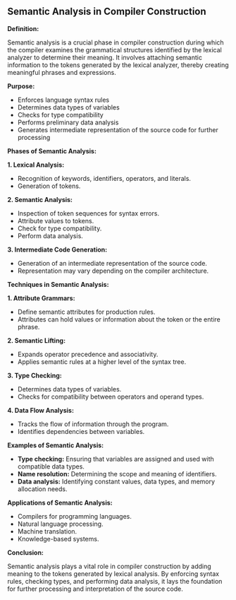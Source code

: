 ## Semantic Analysis in Compiler Construction

**Definition:**

Semantic analysis is a crucial phase in compiler construction during which the compiler examines the grammatical structures identified by the lexical analyzer to determine their meaning. It involves attaching semantic information to the tokens generated by the lexical analyzer, thereby creating meaningful phrases and expressions. 


**Purpose:**

* Enforces language syntax rules
* Determines data types of variables
* Checks for type compatibility
* Performs preliminary data analysis
* Generates intermediate representation of the source code for further processing


**Phases of Semantic Analysis:**

**1. Lexical Analysis:**
- Recognition of keywords, identifiers, operators, and literals.
- Generation of tokens.


**2. Semantic Analysis:**
- Inspection of token sequences for syntax errors.
- Attribute values to tokens.
- Check for type compatibility. 
- Perform data analysis.


**3. Intermediate Code Generation:**
- Generation of an intermediate representation of the source code. 
- Representation may vary depending on the compiler architecture.


**Techniques in Semantic Analysis:**

**1. Attribute Grammars:**
- Define semantic attributes for production rules.
- Attributes can hold values or information about the token or the entire phrase.


**2. Semantic Lifting:**
- Expands operator precedence and associativity.
- Applies semantic rules at a higher level of the syntax tree.


**3. Type Checking:**
- Determines data types of variables.
- Checks for compatibility between operators and operand types.


**4. Data Flow Analysis:**
- Tracks the flow of information through the program.
- Identifies dependencies between variables.


**Examples of Semantic Analysis:**

- **Type checking:** Ensuring that variables are assigned and used with compatible data types.
- **Name resolution:** Determining the scope and meaning of identifiers.
- **Data analysis:** Identifying constant values, data types, and memory allocation needs.


**Applications of Semantic Analysis:**

- Compilers for programming languages.
- Natural language processing.
- Machine translation.
- Knowledge-based systems.


**Conclusion:**

Semantic analysis plays a vital role in compiler construction by adding meaning to the tokens generated by lexical analysis. By enforcing syntax rules, checking types, and performing data analysis, it lays the foundation for further processing and interpretation of the source code.